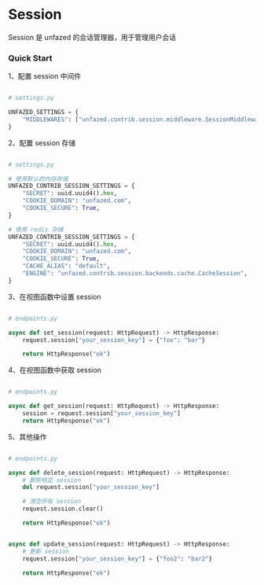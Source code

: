 Session
====

Session 是 unfazed 的会话管理器，用于管理用户会话


### Quick Start


1、配置 session 中间件

```python

# settings.py

UNFAZED_SETTINGS = {
    "MIDDLEWARES": ["unfazed.contrib.session.middleware.SessionMiddleware"],
}

```

2、配置 session 存储

```python

# settings.py

# 使用默认的内存存储
UNFAZED_CONTRIB_SESSION_SETTINGS = {
    "SECRET": uuid.uuid4().hex,
    "COOKIE_DOMAIN": "unfazed.com",
    "COOKIE_SECURE": True,
}

# 使用 redis 存储
UNFAZED_CONTRIB_SESSION_SETTINGS = {
    "SECRET": uuid.uuid4().hex,
    "COOKIE_DOMAIN": "unfazed.com",
    "COOKIE_SECURE": True,
    "CACHE_ALIAS": "default",
    "ENGINE": "unfazed.contrib.session.backends.cache.CacheSession",
}

```

3、在视图函数中设置 session

```python

# endpoints.py

async def set_session(request: HttpRequest) -> HttpResponse:
    request.session["your_session_key"] = {"foo": "bar"}

    return HttpResponse("ok")

```


4、在视图函数中获取 session

```python

# endpoints.py

async def get_session(request: HttpRequest) -> HttpResponse:
    session = request.session["your_session_key"]
    return HttpResponse("ok")

```


5、其他操作

```python

# endpoints.py

async def delete_session(request: HttpRequest) -> HttpResponse:
    # 删除特定 session
    del request.session["your_session_key"]

    # 清空所有 session
    request.session.clear()

    return HttpResponse("ok")


async def update_session(request: HttpRequest) -> HttpResponse:
    # 更新 session
    request.session["your_session_key"] = {"foo2": "bar2"}

    return HttpResponse("ok")

```

